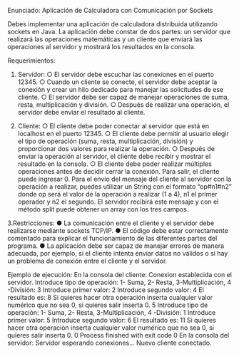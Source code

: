 Enunciado: Aplicación de Calculadora con Comunicación por Sockets

Debes implementar una aplicación de calculadora distribuida utilizando sockets en Java. La aplicación debe constar de dos partes: un servidor que realizará las
operaciones matemáticas y un cliente que enviará las operaciones al servidor y mostrará los resultados en la consola.

Requerimientos:
1. Servidor:
   ○ El servidor debe escuchar las conexiones en el puerto 12345.
   ○ Cuando un cliente se conecte, el servidor debe aceptar la conexión y crear un hilo dedicado para manejar las solicitudes de ese cliente.
   ○ El servidor debe ser capaz de manejar operaciones de suma, resta, multiplicación y división.
   ○ Después de realizar una operación, el servidor debe enviar el resultado al cliente.


2. Cliente:
   ○ El cliente debe poder conectar al servidor que está en localhost en el puerto 12345.
   ○ El cliente debe permitir al usuario elegir el tipo de operación (suma, resta, multiplicación, división) y proporcionar dos valores para realizar la operación.
   ○ Después de enviar la operación al servidor, el cliente debe recibir y mostrar el resultado en la consola.
   ○ El cliente debe poder realizar múltiples operaciones antes de decidir cerrar la conexión. Para salir, el cliente puede ingresar 0.
   Para el envio del mensaje del cliente al servidor con la operación a realizar, puedes utilizar un String con el formato “op#n1#n2” donde op será el valor de la operación a
   realizar (1 a 4), n1 el primer operador y n2 el segundo. El servidor recibirá este mensaje y con el método split puede obtener un array con los tres campos.
  
 
3.Restricciones:
   ● La comunicación entre el cliente y el servidor debe realizarse mediante sockets TCP/IP.
   ● El código debe estar correctamente comentado para explicar el funcionamiento de las diferentes partes del programa.
   ● La aplicación debe ser capaz de manejar errores de manera adecuada, por ejemplo, si el cliente intenta enviar datos no válidos o si hay un problema de
   conexión entre el cliente y el servidor.


   Ejemplo de ejecución:
   En la consola del cliente:
   Conexion establecida con el servidor.
   Introduce tipo de operación: 1- Suma, 2- Resta, 3-Multiplicación, 4 -División: 3
   Introduce primer valor: 2
   Introduce segundo valor: 4
   El resultado es: 8
   Si quieres hacer otra operación inserta cualquier valor numérico que no sea 0, si quieres salir
   inserta 0.
   5
   Introduce tipo de operación: 1- Suma, 2- Resta, 3-Multiplicación, 4 -División: 1
   Introduce primer valor: 5
   Introduce segundo valor: 6
   El resultado es: 11
   Si quieres hacer otra operación inserta cualquier valor numérico que no sea 0, si quieres salir
   inserta 0.
   0
   Process finished with exit code 0
   En la consola del servidor:
   Servidor esperando conexiones...
   Nuevo cliente conectado.